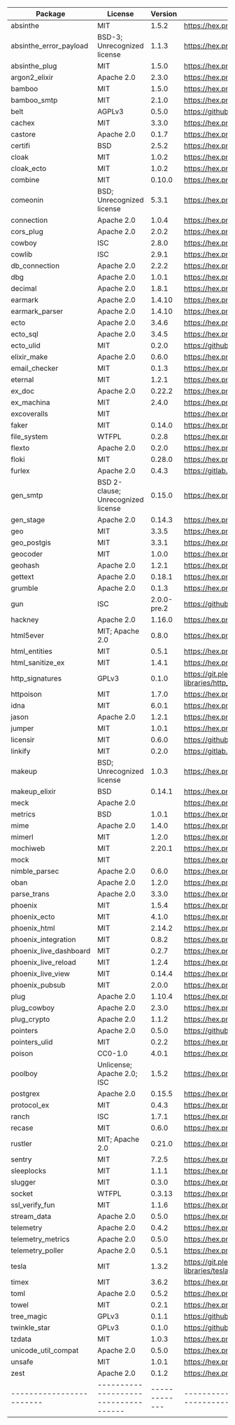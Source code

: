 
| Package                | License                            | Version     | Link                                                                |
|------------------------|------------------------------------|-------------|---------------------------------------------------------------------|
| absinthe               | MIT                                | 1.5.2       | https://hex.pm/packages/absinthe                                    |
| absinthe_error_payload | BSD-3; Unrecognized license        | 1.1.3       | https://hex.pm/packages/absinthe_error_payload                      |
| absinthe_plug          | MIT                                | 1.5.0       | https://hex.pm/packages/absinthe_plug                               |
| argon2_elixir          | Apache 2.0                         | 2.3.0       | https://hex.pm/packages/argon2_elixir                               |
| bamboo                 | MIT                                | 1.5.0       | https://hex.pm/packages/bamboo                                      |
| bamboo_smtp            | MIT                                | 2.1.0       | https://hex.pm/packages/bamboo_smtp                                 |
| belt                   | AGPLv3                             | 0.5.0       | https://github.com/commonspub/belt                                  |
| cachex                 | MIT                                | 3.3.0       | https://hex.pm/packages/cachex                                      |
| castore                | Apache 2.0                         | 0.1.7       | https://hex.pm/packages/castore                                     |
| certifi                | BSD                                | 2.5.2       | https://hex.pm/packages/certifi                                     |
| cloak                  | MIT                                | 1.0.2       | https://hex.pm/packages/cloak                                       |
| cloak_ecto             | MIT                                | 1.0.2       | https://hex.pm/packages/cloak_ecto                                  |
| combine                | MIT                                | 0.10.0      | https://hex.pm/packages/combine                                     |
| comeonin               | BSD; Unrecognized license          | 5.3.1       | https://hex.pm/packages/comeonin                                    |
| connection             | Apache 2.0                         | 1.0.4       | https://hex.pm/packages/connection                                  |
| cors_plug              | Apache 2.0                         | 2.0.2       | https://hex.pm/packages/cors_plug                                   |
| cowboy                 | ISC                                | 2.8.0       | https://hex.pm/packages/cowboy                                      |
| cowlib                 | ISC                                | 2.9.1       | https://hex.pm/packages/cowlib                                      |
| db_connection          | Apache 2.0                         | 2.2.2       | https://hex.pm/packages/db_connection                               |
| dbg                    | Apache 2.0                         | 1.0.1       | https://hex.pm/packages/dbg                                         |
| decimal                | Apache 2.0                         | 1.8.1       | https://hex.pm/packages/decimal                                     |
| earmark                | Apache 2.0                         | 1.4.10      | https://hex.pm/packages/earmark                                     |
| earmark_parser         | Apache 2.0                         | 1.4.10      | https://hex.pm/packages/earmark_parser                              |
| ecto                   | Apache 2.0                         | 3.4.6       | https://hex.pm/packages/ecto                                        |
| ecto_sql               | Apache 2.0                         | 3.4.5       | https://hex.pm/packages/ecto_sql                                    |
| ecto_ulid              | MIT                                | 0.2.0       | https://github.com/irresponsible/ecto-ulid                          |
| elixir_make            | Apache 2.0                         | 0.6.0       | https://hex.pm/packages/elixir_make                                 |
| email_checker          | MIT                                | 0.1.3       | https://hex.pm/packages/email_checker                               |
| eternal                | MIT                                | 1.2.1       | https://hex.pm/packages/eternal                                     |
| ex_doc                 | Apache 2.0                         | 0.22.2      | https://hex.pm/packages/ex_doc                                      |
| ex_machina             | MIT                                | 2.4.0       | https://hex.pm/packages/ex_machina                                  |
| excoveralls            | MIT                                |             | https://hex.pm/packages/excoveralls                                 |
| faker                  | MIT                                | 0.14.0      | https://hex.pm/packages/faker                                       |
| file_system            | WTFPL                              | 0.2.8       | https://hex.pm/packages/file_system                                 |
| flexto                 | Apache 2.0                         | 0.2.0       | https://hex.pm/packages/flexto                                      |
| floki                  | MIT                                | 0.28.0      | https://hex.pm/packages/floki                                       |
| furlex                 | Apache 2.0                         | 0.4.3       | https://gitlab.com/moodlenet/servers/furlex                         |
| gen_smtp               | BSD 2-clause; Unrecognized license | 0.15.0      | https://hex.pm/packages/gen_smtp                                    |
| gen_stage              | Apache 2.0                         | 0.14.3      | https://hex.pm/packages/gen_stage                                   |
| geo                    | MIT                                | 3.3.5       | https://hex.pm/packages/geo                                         |
| geo_postgis            | MIT                                | 3.3.1       | https://hex.pm/packages/geo_postgis                                 |
| geocoder               | MIT                                | 1.0.0       | https://hex.pm/packages/geocoder                                    |
| geohash                | Apache 2.0                         | 1.2.1       | https://hex.pm/packages/geohash                                     |
| gettext                | Apache 2.0                         | 0.18.1      | https://hex.pm/packages/gettext                                     |
| grumble                | Apache 2.0                         | 0.1.3       | https://hex.pm/packages/grumble                                     |
| gun                    | ISC                                | 2.0.0-pre.2 | https://github.com/ninenines/gun.git                                |
| hackney                | Apache 2.0                         | 1.16.0      | https://hex.pm/packages/hackney                                     |
| html5ever              | MIT; Apache 2.0                    | 0.8.0       | https://hex.pm/packages/html5ever                                   |
| html_entities          | MIT                                | 0.5.1       | https://hex.pm/packages/html_entities                               |
| html_sanitize_ex       | MIT                                | 1.4.1       | https://hex.pm/packages/html_sanitize_ex                            |
| http_signatures        | GPLv3                              | 0.1.0       | https://git.pleroma.social/pleroma/elixir-libraries/http_signatures |
| httpoison              | MIT                                | 1.7.0       | https://hex.pm/packages/httpoison                                   |
| idna                   | MIT                                | 6.0.1       | https://hex.pm/packages/idna                                        |
| jason                  | Apache 2.0                         | 1.2.1       | https://hex.pm/packages/jason                                       |
| jumper                 | MIT                                | 1.0.1       | https://hex.pm/packages/jumper                                      |
| licensir               | MIT                                | 0.6.0       | https://github.com/mayel/licensir                                   |
| linkify                | MIT                                | 0.2.0       | https://gitlab.com/CommonsPub/linkify.git                           |
| makeup                 | BSD; Unrecognized license          | 1.0.3       | https://hex.pm/packages/makeup                                      |
| makeup_elixir          | BSD                                | 0.14.1      | https://hex.pm/packages/makeup_elixir                               |
| meck                   | Apache 2.0                         |             | https://hex.pm/packages/meck                                        |
| metrics                | BSD                                | 1.0.1       | https://hex.pm/packages/metrics                                     |
| mime                   | Apache 2.0                         | 1.4.0       | https://hex.pm/packages/mime                                        |
| mimerl                 | MIT                                | 1.2.0       | https://hex.pm/packages/mimerl                                      |
| mochiweb               | MIT                                | 2.20.1      | https://hex.pm/packages/mochiweb                                    |
| mock                   | MIT                                |             | https://hex.pm/packages/mock                                        |
| nimble_parsec          | Apache 2.0                         | 0.6.0       | https://hex.pm/packages/nimble_parsec                               |
| oban                   | Apache 2.0                         | 1.2.0       | https://hex.pm/packages/oban                                        |
| parse_trans            | Apache 2.0                         | 3.3.0       | https://hex.pm/packages/parse_trans                                 |
| phoenix                | MIT                                | 1.5.4       | https://hex.pm/packages/phoenix                                     |
| phoenix_ecto           | MIT                                | 4.1.0       | https://hex.pm/packages/phoenix_ecto                                |
| phoenix_html           | MIT                                | 2.14.2      | https://hex.pm/packages/phoenix_html                                |
| phoenix_integration    | MIT                                | 0.8.2       | https://hex.pm/packages/phoenix_integration                         |
| phoenix_live_dashboard | MIT                                | 0.2.7       | https://hex.pm/packages/phoenix_live_dashboard                      |
| phoenix_live_reload    | MIT                                | 1.2.4       | https://hex.pm/packages/phoenix_live_reload                         |
| phoenix_live_view      | MIT                                | 0.14.4      | https://hex.pm/packages/phoenix_live_view                           |
| phoenix_pubsub         | MIT                                | 2.0.0       | https://hex.pm/packages/phoenix_pubsub                              |
| plug                   | Apache 2.0                         | 1.10.4      | https://hex.pm/packages/plug                                        |
| plug_cowboy            | Apache 2.0                         | 2.3.0       | https://hex.pm/packages/plug_cowboy                                 |
| plug_crypto            | Apache 2.0                         | 1.1.2       | https://hex.pm/packages/plug_crypto                                 |
| pointers               | Apache 2.0                         | 0.5.0       | https://github.com/commonspub/pointers.git                          |
| pointers_ulid          | MIT                                | 0.2.2       | https://hex.pm/packages/pointers_ulid                               |
| poison                 | CC0-1.0                            | 4.0.1       | https://hex.pm/packages/poison                                      |
| poolboy                | Unlicense; Apache 2.0; ISC         | 1.5.2       | https://hex.pm/packages/poolboy                                     |
| postgrex               | Apache 2.0                         | 0.15.5      | https://hex.pm/packages/postgrex                                    |
| protocol_ex            | MIT                                | 0.4.3       | https://hex.pm/packages/protocol_ex                                 |
| ranch                  | ISC                                | 1.7.1       | https://hex.pm/packages/ranch                                       |
| recase                 | MIT                                | 0.6.0       | https://hex.pm/packages/recase                                      |
| rustler                | MIT; Apache 2.0                    | 0.21.0      | https://hex.pm/packages/rustler                                     |
| sentry                 | MIT                                | 7.2.5       | https://hex.pm/packages/sentry                                      |
| sleeplocks             | MIT                                | 1.1.1       | https://hex.pm/packages/sleeplocks                                  |
| slugger                | MIT                                | 0.3.0       | https://hex.pm/packages/slugger                                     |
| socket                 | WTFPL                              | 0.3.13      | https://hex.pm/packages/socket                                      |
| ssl_verify_fun         | MIT                                | 1.1.6       | https://hex.pm/packages/ssl_verify_fun                              |
| stream_data            | Apache 2.0                         | 0.5.0       | https://hex.pm/packages/stream_data                                 |
| telemetry              | Apache 2.0                         | 0.4.2       | https://hex.pm/packages/telemetry                                   |
| telemetry_metrics      | Apache 2.0                         | 0.5.0       | https://hex.pm/packages/telemetry_metrics                           |
| telemetry_poller       | Apache 2.0                         | 0.5.1       | https://hex.pm/packages/telemetry_poller                            |
| tesla                  | MIT                                | 1.3.2       | https://git.pleroma.social/pleroma/elixir-libraries/tesla.git       |
| timex                  | MIT                                | 3.6.2       | https://hex.pm/packages/timex                                       |
| toml                   | Apache 2.0                         | 0.5.2       | https://hex.pm/packages/toml                                        |
| towel                  | MIT                                | 0.2.1       | https://hex.pm/packages/towel                                       |
| tree_magic             | GPLv3                              | 0.1.1       | https://github.com/commonspub/tree_magic.ex                         |
| twinkle_star           | GPLv3                              | 0.1.0       | https://github.com/commonspub/twinkle_star                          |
| tzdata                 | MIT                                | 1.0.3       | https://hex.pm/packages/tzdata                                      |
| unicode_util_compat    | Apache 2.0                         | 0.5.0       | https://hex.pm/packages/unicode_util_compat                         |
| unsafe                 | MIT                                | 1.0.1       | https://hex.pm/packages/unsafe                                      |
| zest                   | Apache 2.0                         | 0.1.2       | https://hex.pm/packages/zest                                        |
|------------------------|------------------------------------|-------------|---------------------------------------------------------------------|
